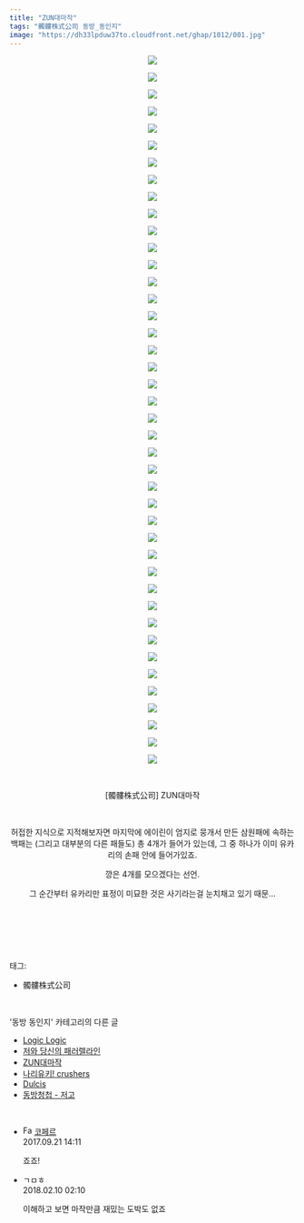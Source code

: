 ```yaml
---
title: "ZUN대마작"
tags: "髑髏株式公司 동방_동인지"
image: "https://dh33lpduw37to.cloudfront.net/ghap/1012/001.jpg"
---
```

<div class="article">
<p style="text-align: center; clear: none; float: none;"><img src="{{ site.imgserver2 }}/ghap/1012/001.jpg"/></p>
<p style="text-align: center; clear: none; float: none;"><img src="{{ site.imgserver2 }}/ghap/1012/002.jpg"/></p>
<p style="text-align: center; clear: none; float: none;"><img src="{{ site.imgserver2 }}/ghap/1012/003.jpg"/></p>
<p style="text-align: center; clear: none; float: none;"><img src="{{ site.imgserver2 }}/ghap/1012/004.jpg"/></p>
<p style="text-align: center; clear: none; float: none;"><img src="{{ site.imgserver2 }}/ghap/1012/005.jpg"/></p>
<p style="text-align: center; clear: none; float: none;"><img src="{{ site.imgserver2 }}/ghap/1012/006.jpg"/></p>
<p style="text-align: center; clear: none; float: none;"><img src="{{ site.imgserver2 }}/ghap/1012/007.jpg"/></p>
<p style="text-align: center; clear: none; float: none;"><img src="{{ site.imgserver2 }}/ghap/1012/008.jpg"/></p>
<p style="text-align: center; clear: none; float: none;"><img src="{{ site.imgserver2 }}/ghap/1012/009.jpg"/></p>
<p style="text-align: center; clear: none; float: none;"><img src="{{ site.imgserver2 }}/ghap/1012/010.jpg"/></p>
<p style="text-align: center; clear: none; float: none;"><img src="{{ site.imgserver2 }}/ghap/1012/011.jpg"/></p>
<p style="text-align: center; clear: none; float: none;"><img src="{{ site.imgserver2 }}/ghap/1012/012.jpg"/></p>
<p style="text-align: center; clear: none; float: none;"><img src="{{ site.imgserver2 }}/ghap/1012/013.jpg"/></p>
<p style="text-align: center; clear: none; float: none;"><img src="{{ site.imgserver2 }}/ghap/1012/014.jpg"/></p>
<p style="text-align: center; clear: none; float: none;"><img src="{{ site.imgserver2 }}/ghap/1012/015.jpg"/></p>
<p style="text-align: center; clear: none; float: none;"><img src="{{ site.imgserver2 }}/ghap/1012/016.jpg"/></p>
<p style="text-align: center; clear: none; float: none;"><img src="{{ site.imgserver2 }}/ghap/1012/017.jpg"/></p>
<p style="text-align: center; clear: none; float: none;"><img src="{{ site.imgserver2 }}/ghap/1012/018.jpg"/></p>
<p style="text-align: center; clear: none; float: none;"><img src="{{ site.imgserver2 }}/ghap/1012/019.jpg"/></p>
<p style="text-align: center; clear: none; float: none;"><img src="{{ site.imgserver2 }}/ghap/1012/020.jpg"/></p>
<p style="text-align: center; clear: none; float: none;"><img src="{{ site.imgserver2 }}/ghap/1012/021.jpg"/></p>
<p style="text-align: center; clear: none; float: none;"><img src="{{ site.imgserver2 }}/ghap/1012/022.jpg"/></p>
<p style="text-align: center; clear: none; float: none;"><img src="{{ site.imgserver2 }}/ghap/1012/023.jpg"/></p>
<p style="text-align: center; clear: none; float: none;"><img src="{{ site.imgserver2 }}/ghap/1012/024.jpg"/></p>
<p style="text-align: center; clear: none; float: none;"><img src="{{ site.imgserver2 }}/ghap/1012/025.jpg"/></p>
<p style="text-align: center; clear: none; float: none;"><img src="{{ site.imgserver2 }}/ghap/1012/026.jpg"/></p>
<p style="text-align: center; clear: none; float: none;"><img src="{{ site.imgserver2 }}/ghap/1012/027.jpg"/></p>
<p style="text-align: center; clear: none; float: none;"><img src="{{ site.imgserver2 }}/ghap/1012/028.jpg"/></p>
<p style="text-align: center; clear: none; float: none;"><img src="{{ site.imgserver2 }}/ghap/1012/029.jpg"/></p>
<p style="text-align: center; clear: none; float: none;"><img src="{{ site.imgserver2 }}/ghap/1012/030.jpg"/></p>
<p style="text-align: center; clear: none; float: none;"><img src="{{ site.imgserver2 }}/ghap/1012/031.jpg"/></p>
<p style="text-align: center; clear: none; float: none;"><img src="{{ site.imgserver2 }}/ghap/1012/032.jpg"/></p>
<p style="text-align: center; clear: none; float: none;"><img src="{{ site.imgserver2 }}/ghap/1012/033.jpg"/></p>
<p style="text-align: center; clear: none; float: none;"><img src="{{ site.imgserver2 }}/ghap/1012/034.jpg"/></p>
<p style="text-align: center; clear: none; float: none;"><img src="{{ site.imgserver2 }}/ghap/1012/035.jpg"/></p>
<p style="text-align: center; clear: none; float: none;"><img src="{{ site.imgserver2 }}/ghap/1012/036.jpg"/></p>
<p style="text-align: center; clear: none; float: none;"><img src="{{ site.imgserver2 }}/ghap/1012/037.jpg"/></p>
<p style="text-align: center; clear: none; float: none;"><img src="{{ site.imgserver2 }}/ghap/1012/038.jpg"/></p>
<p style="text-align: center; clear: none; float: none;"><img src="{{ site.imgserver2 }}/ghap/1012/039.jpg"/></p>
<p style="text-align: center; clear: none; float: none;"><img src="{{ site.imgserver2 }}/ghap/1012/040.jpg"/></p>
<p style="text-align: center; clear: none; float: none;"><img src="{{ site.imgserver2 }}/ghap/1012/041.jpg"/></p>
<p style="text-align: center; clear: none; float: none;"><img src="{{ site.imgserver2 }}/ghap/1012/042.jpg"/></p>
<p style="text-align: center; clear: none; float: none;"><br/></p>
<p style="text-align: center; clear: none; float: none;">[髑髏株式公司] ZUN대마작</p>
<p style="text-align: center; clear: none; float: none;"><br/></p>
<p style="text-align: center; clear: none; float: none;">허접한 지식으로 지적해보자면 마지막에 에이린이 엄지로 뭉개서 만든 삼원패에 속하는 백패는 (그리고 대부분의 다른 패들도) 총 4개가 들어가 있는데, 그 중 하나가 이미 유카리의 손패 안에 들어가있죠.</p>
<p style="text-align: center; clear: none; float: none;">깡은 4개를 모으겠다는 선언.</p>
<p style="text-align: center; clear: none; float: none;">그 순간부터 유카리만 표정이 미묘한 것은 사기라는걸 눈치채고 있기 때문...</p>
<p style="text-align: center; clear: none; float: none;"><br/></p>
<p><br/></p>
</div><br/>
<div class="tagTrail">
<p>태그: </p>
<ul>
<li>髑髏株式公司</li>
</ul>
</div><br/>
<div class="another">
<p>'동방 동인지' 카테고리의 다른 글</p>
<ul>
<li><a href="/ghap_1014">Logic Logic</a></li>
<li><a href="/ghap_1013">저와 당신의 패러렐라인</a></li>
<li><a href="/ghap_1012">ZUN대마작</a></li>
<li><a href="/ghap_1011">나리유키! crushers</a></li>
<li><a href="/ghap_1010">Dulcis</a></li>
<li><a href="/ghap_1009">동방청첩 - 저고</a></li>
</ul>
</div><br/>
<div class="cb_module cb_fluid">
<div class="cb_wrt cb_profile">
<div class="comment">
<ul>
<li class="cb_thumb_off" id="comment15087742">
<div class="cb_comment_area">
<div class="cb_info_area">
<div class="cb_section">
<span class="cb_nick_name"><img alt="Favicon of http://blog.naver.com/berpo77/221060134998" height="16" onerror="this.onerror=null;this.parentNode.removeChild(this)" src="http://blog.naver.com/favicon.ico" width="16"/> <a href="http://blog.naver.com/berpo77/221060134998" onclick="return openLinkInNewWindow(this)">코페르</a></span>
</div>
<div class="cb_section">
<span class="cb_date">2017.09.21 14:11 </span>
</div>
</div>
<div class="cb_dsc_comment">
<p class="cb_dsc">
											죠죠!
										</p>
</div>
</div></li>
<li class="cb_thumb_off" id="comment15196411">
<div class="cb_comment_area">
<div class="cb_info_area">
<div class="cb_section">
<span class="cb_nick_name">ㄱㅁㅎ</span>
</div>
<div class="cb_section">
<span class="cb_date">2018.02.10 02:10 </span>
</div>
</div>
<div class="cb_dsc_comment">
<p class="cb_dsc">
											이해하고 보면 마작만큼 재밌는 도박도 없죠
										</p>
</div>
</div></li>
</ul>
</div>
</div><!-- commentList close -->
</div><br/>
